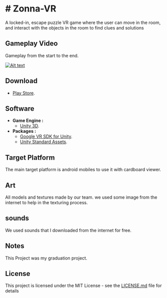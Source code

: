 # # Zonna-VR

A locked-in, escape puzzle VR game where the user can move in the room, and interact with the objects in the room to find clues and solutions 

## Gameplay Video

Gameplay from the start to the end.

[![Alt text](https://img.youtube.com/vi/8dI-nxvbBJk/0.jpg)](https://www.youtube.com/watch?v=8dI-nxvbBJk "Click to play on youtube.com")

## Download
* [Play Store](https://play.google.com/store/apps/details?id=com.WaleedYaser.Zonna).

## Software

* **Game Engine :**
  * [Unity 3D](https://unity3d.com/).
* **Packages :**
  * [Google VR SDK for Unity](https://developers.google.com/vr/unity/).
  * [Unity Standard Assets](https://www.assetstore.unity3d.com/en/#!/content/32351).

## Target Platform

The main target platform is android mobiles to use it with cardboard viewer.

## Art

All models and textures made by our team. we used some image from the internet to help in the texturing process.

## sounds

We used sounds that I downloaded from the internet for free.

## Notes

This Project was my graduation project.

## License

This project is licensed under the MIT License - see the [LICENSE.md](LICENSE.md) file for details

